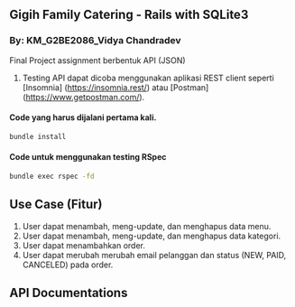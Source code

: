 ## Gigih Family Catering - Rails with SQLite3
### By: KM_G2BE2086_Vidya Chandradev
Final Project assignment berbentuk API (JSON)
1. Testing API dapat dicoba menggunakan aplikasi REST client seperti [Insomnia] (https://insomnia.rest/) atau [Postman] (https://www.getpostman.com/).


#### Code yang harus dijalani pertama kali.
```bash
bundle install
```
#### Code untuk menggunakan testing RSpec
```bash
bundle exec rspec -fd
```

## Use Case (Fitur)
1. User dapat menambah, meng-update, dan menghapus data menu.
2. User dapat menambah, meng-update, dan menghapus data  kategori.
3. User dapat menambahkan order.
4. User dapat merubah merubah email pelanggan dan status (NEW, PAID, CANCELED) pada order.
## API Documentations
